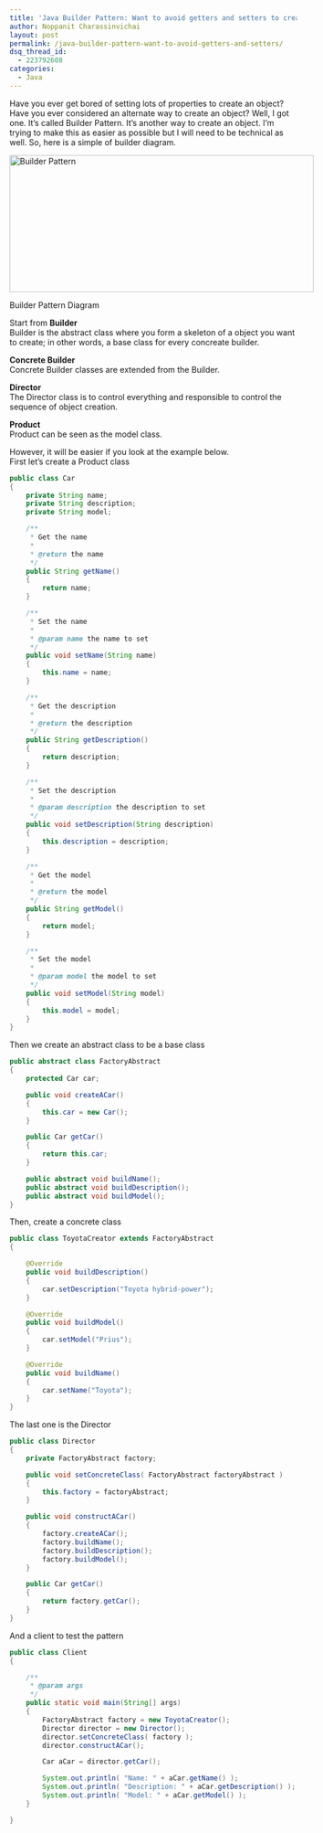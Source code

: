 ```yaml
---
title: 'Java Builder Pattern: Want to avoid getters and setters to create an object?'
author: Noppanit Charassinvichai
layout: post
permalink: /java-builder-pattern-want-to-avoid-getters-and-setters/
dsq_thread_id:
  - 223792608
categories:
  - Java
---
```

Have you ever get bored of setting lots of properties to create an object? Have you ever considered an alternate way to create an object? Well, I got one. It&#8217;s called Builder Pattern. It&#8217;s another way to create an object. I&#8217;m trying to make this as easier as possible but I will need to be technical as well. So, here is a simple of builder diagram.

<div style="width: 543px" class="wp-caption alignnone">
  <img alt="Builder Pattern" src="http://upload.wikimedia.org/wikipedia/en/6/6e/Builder2.png" title="Builder Pattern" width="533" height="240" />
  
  <p class="wp-caption-text">
    Builder Pattern Diagram
  </p>
</div>

Start from **Builder**  
Builder is the abstract class where you form a skeleton of a object you want to create; in other words, a base class for every concreate builder.

**Concrete Builder**  
Concrete Builder classes are extended from the Builder.

**Director**  
The Director class is to control everything and responsible to control the sequence of object creation. 

**Product**  
Product can be seen as the model class.

However, it will be easier if you look at the example below.  
First let&#8217;s create a Product class

``` java
public class Car
{
	private String name;
	private String description;
	private String model;

	/**
	 * Get the name
	 *
	 * @return the name
	 */
	public String getName()
	{
		return name;
	}

	/**
	 * Set the name
	 *
	 * @param name the name to set
	 */
	public void setName(String name)
	{
		this.name = name;
	}

	/**
	 * Get the description
	 *
	 * @return the description
	 */
	public String getDescription()
	{
		return description;
	}

	/**
	 * Set the description
	 *
	 * @param description the description to set
	 */
	public void setDescription(String description)
	{
		this.description = description;
	}

	/**
	 * Get the model
	 *
	 * @return the model
	 */
	public String getModel()
	{
		return model;
	}

	/**
	 * Set the model
	 *
	 * @param model the model to set
	 */
	public void setModel(String model)
	{
		this.model = model;
	}
}
```

Then we create an abstract class to be a base class

``` java
public abstract class FactoryAbstract
{
	protected Car car;

	public void createACar()
	{
		this.car = new Car();
	}

	public Car getCar()
	{
		return this.car;
	}

	public abstract void buildName();
	public abstract void buildDescription();
	public abstract void buildModel();
}
```

Then, create a concrete class

``` java
public class ToyotaCreator extends FactoryAbstract
{

	@Override
	public void buildDescription()
	{
		car.setDescription("Toyota hybrid-power");
	}

	@Override
	public void buildModel()
	{
		car.setModel("Prius");
	}

	@Override
	public void buildName()
	{
		car.setName("Toyota");
	}
}
```

The last one is the Director

``` java
public class Director
{
	private FactoryAbstract factory;

	public void setConcreteClass( FactoryAbstract factoryAbstract )
	{
		this.factory = factoryAbstract;
	}

	public void constructACar()
	{
		factory.createACar();
		factory.buildName();
		factory.buildDescription();
		factory.buildModel();
	}

	public Car getCar()
	{
		return factory.getCar();
	}
}
```

And a client to test the pattern

``` java
public class Client
{

	/**
	 * @param args
	 */
	public static void main(String[] args)
	{
		FactoryAbstract factory = new ToyotaCreator();
		Director director = new Director();
		director.setConcreteClass( factory );
		director.constructACar();

		Car aCar = director.getCar();

		System.out.println( "Name: " + aCar.getName() );
		System.out.println( "Description: " + aCar.getDescription() );
		System.out.println( "Model: " + aCar.getModel() );
	}

}
```
